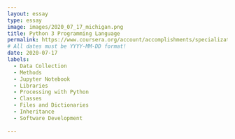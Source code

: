 ```yaml
---
layout: essay
type: essay
image: images/2020_07_17_michigan.png
title: Python 3 Programming Language
permalink: https://www.coursera.org/account/accomplishments/specialization/L6GZNKKKAJKL
# All dates must be YYYY-MM-DD format!
date: 2020-07-17
labels:
  - Data Collection
  - Methods
  - Jupyter Notebook
  - Libraries
  - Processing with Python
  - Classes
  - Files and Dictionaries
  - Inheritance
  - Software Development
  
---
```

